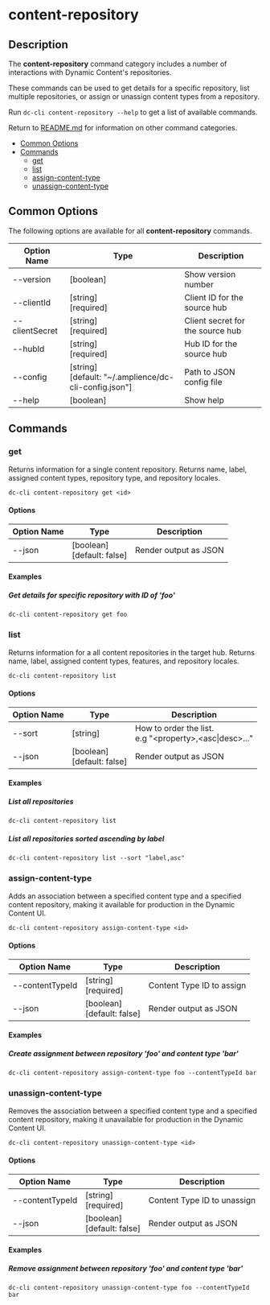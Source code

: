 # content-repository

## Description

The **content-repository** command category includes a number of interactions
with Dynamic Content's repositories.

These commands can be used to get details for a specific repository, list
multiple repositories, or assign or unassign content types from a repository.

Run `dc-cli content-repository --help` to get a list of available commands.

Return to [README.md](../README.md) for information on other command categories.

<!-- MarkdownTOC levels="2,3" autolink="true" -->

- [Common Options](#common-options)
- [Commands](#commands)
  - [get](#get)
  - [list](#list)
  - [assign-content-type](#assign-content-type)
  - [unassign-content-type](#unassign-content-type)

<!-- /MarkdownTOC -->

## Common Options

The following options are available for all **content-repository** commands.

| Option Name    | Type                                                       | Description                      |
| -------------- | ---------------------------------------------------------- | -------------------------------- |
| --version      | [boolean]                                                  | Show version number              |
| --clientId     | [string]<br />[required]                                   | Client ID for the source hub     |
| --clientSecret | [string]<br />[required]                                   | Client secret for the source hub |
| --hubId        | [string]<br />[required]                                   | Hub ID for the source hub        |
| --config       | [string]<br />[default: "~/.amplience/dc-cli-config.json"] | Path to JSON config file         |
| --help         | [boolean]                                                  | Show help                        |

## Commands

### get

Returns information for a single content repository. Returns name, label,
assigned content types, repository type, and repository locales.

```
dc-cli content-repository get <id>
```

#### Options

| Option Name | Type                            | Description           |
| ----------- | ------------------------------- | --------------------- |
| --json      | [boolean]<br />[default: false] | Render output as JSON |

#### Examples

##### Get details for specific repository with ID of 'foo'

`dc-cli content-repository get foo`

### list

Returns information for a all content repositories in the target hub. Returns
name, label, assigned content types, features, and repository locales.

```
dc-cli content-repository list
```

#### Options

| Option Name | Type                            | Description                                                     |
| ----------- | ------------------------------- | --------------------------------------------------------------- |
| --sort      | [string]                        | How to order the list.<br />e.g "\<property\>,\<asc\|desc\>..." |
| --json      | [boolean]<br />[default: false] | Render output as JSON                                           |

#### Examples

##### List all repositories

`dc-cli content-repository list`

##### List all repositories sorted ascending by label

`dc-cli content-repository list --sort "label,asc"`

### assign-content-type

Adds an association between a specified content type and a specified content
repository, making it available for production in the Dynamic Content UI.

```
dc-cli content-repository assign-content-type <id>
```

#### Options

| Option Name     | Type                            | Description               |
| --------------- | ------------------------------- | ------------------------- |
| --contentTypeId | [string]<br />[required]        | Content Type ID to assign |
| --json          | [boolean]<br />[default: false] | Render output as JSON     |

#### Examples

##### Create assignment between repository 'foo' and content type 'bar'

`dc-cli content-repository assign-content-type foo --contentTypeId bar`

### unassign-content-type

Removes the association between a specified content type and a specified content
repository, making it unavailable for production in the Dynamic Content UI.

```
dc-cli content-repository unassign-content-type <id>
```

#### Options

| Option Name     | Type                            | Description                 |
| --------------- | ------------------------------- | --------------------------- |
| --contentTypeId | [string]<br />[required]        | Content Type ID to unassign |
| --json          | [boolean]<br />[default: false] | Render output as JSON       |

#### Examples

##### Remove assignment between repository 'foo' and content type 'bar'

`dc-cli content-repository unassign-content-type foo --contentTypeId bar`
